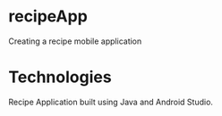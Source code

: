 # recipeApp
Creating a recipe mobile application

# Technologies
Recipe Application built using Java and Android Studio.
